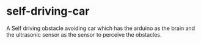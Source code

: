 # self-driving-car
A Self driving obstacle avoiding car which has the arduino as the brain and the ultrasonic sensor as the sensor to perceive the obstacles. 
